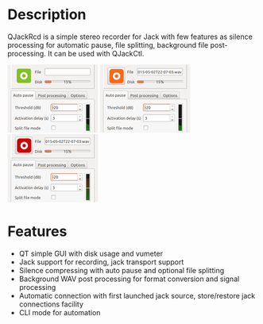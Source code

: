 # Description

QJackRcd is a simple stereo recorder for Jack with few features as silence processing for automatic pause, file splitting, background file post-processing.
It can be used with QJackCtl.

![Ready](ready.png)
![Waiting for sound...](pause.png)
![Recoring](recording.png)

# Features

* QT simple GUI with disk usage and vumeter
* Jack support for recording, jack transport support
* Silence compressing with auto pause and optional file splitting
* Background WAV post processing for format conversion and signal processing
* Automatic connection with first launched jack source, store/restore jack connections facility
* CLI mode for automation

